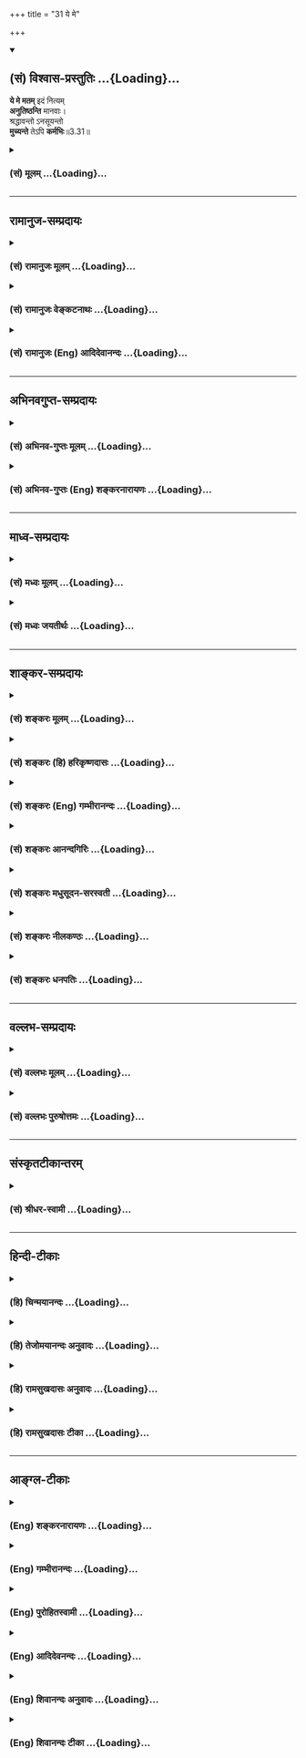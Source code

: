+++
title = "31 ये मे"

+++
<div class="js_include" newlevelforh1="2" title="(सं) विश्वास-प्रस्तुतिः" unfilled url="/mahAbhAratam/vyAsaH/shlokashaH/06-bhIShma-parva/03-bhagavad-gItA-parva/saMskRtam/vishvAsa-prastutiH/03_karma-yogaH/31_ye_me.md">
<details open><summary><h2>(सं) विश्वास-प्रस्तुतिः ...{Loading}...</h2></summary>

**ये मे मतम्** इदं नित्यम्  
**अनुतिष्ठन्ति** मानवाः।  
श्रद्धावन्तो ऽनसूयन्तो  
**मुच्यन्ते** तेऽपि **कर्मभिः**॥3.31॥
</details>
</div>
<div class="js_include collapsed" newlevelforh1="3" title="(सं) मूलम्" unfilled url="/mahAbhAratam/vyAsaH/shlokashaH/06-bhIShma-parva/03-bhagavad-gItA-parva/saMskRtam/mUlam/03_karma-yogaH/31_ye_me.md">
<details><summary><h3>(सं) मूलम् ...{Loading}...</h3></summary>

ये मे मतमिदं नित्यमनुतिष्ठन्ति मानवाः।  
श्रद्धावन्तोऽनसूयन्तो मुच्यन्ते तेऽपि कर्मभिः।।3.31।।
</details>
</div>


_________________
## रामानुज-सम्प्रदायः
<div class="js_include collapsed" newlevelforh1="3" title="(सं) रामानुजः मूलम्" unfilled url="/mahAbhAratam/vyAsaH/shlokashaH/06-bhIShma-parva/03-bhagavad-gItA-parva/saMskRtam/rAmAnujaH/mUlam/03_karma-yogaH/31_ye_me.md">
<details><summary><h3>(सं) रामानुजः मूलम् ...{Loading}...</h3></summary>

।।3.31।।**ये मानवाः** आत्मनिष्ठशास्त्राधिकारिणःअयम् एव शास्त्रार्थः
इत्येतत् **मे मतं** निश्चित्य तथा **अनुतिष्ठन्ति** ये च अननुतिष्ठन्तः
अपि अस्मिन् शास्त्रार्थे श्रद्दधाना भवन्ति ये च अश्रद्दधाना अपिएवं
शास्त्रार्थो न संभवति इति न अभ्यसूयन्ति अस्मिन् महागुणे शास्त्रार्थे
दोषदर्शिनो न भवन्ति इत्यर्थः **ते** सर्वे बन्धहेतुभिः अनादिकालप्रारब्धैः
**कर्मभिः मुच्यन्ते। ते अपि** कर्मभिः इति अपिशब्दाद् एषां पृथक्करणम्।
इदानीम् अननुतिष्ठन्तः अपि अस्मिन् शास्त्रार्थे श्रद्दधाना अनभ्यसूयवः च
श्रद्धया च अनसूयया च क्षीणपापा अचिरेण इमम् एव शास्त्रार्थम् अनुष्ठाय
मुच्यन्ते इत्यर्थः। भगवदभिमतम् औपनिषद्म् अर्थम् अननुतिष्ठताम्
अश्रद्दधानानाम् अभ्यसूयतां च दोषम् आह

</details>
</div>
<div class="js_include collapsed" newlevelforh1="3" title="(सं) रामानुजः वेङ्कटनाथः" unfilled url="/mahAbhAratam/vyAsaH/shlokashaH/06-bhIShma-parva/03-bhagavad-gItA-parva/saMskRtam/rAmAnujaH/venkaTanAthaH/03_karma-yogaH/31_ye_me.md">
<details><summary><h3>(सं) रामानुजः वेङ्कटनाथः ...{Loading}...</h3></summary>

  
  
।।3.31।। ये मे मतम् इति श्लोके मे मतभित्यौपनिषदपुरुषस्य
सिद्धान्ताभिमानप्रदर्शनान्मोक्षसाधनत्वोपदेशमात्रस्य कृतकरत्वाच्च
तत्प्राशस्त्यपरोऽयं श्लोक इत्यभिप्रायेणाह अयमेव साक्षादिति।
ज्ञानयोगनिरपेक्ष इत्यर्थः। सारभूतः प्रधानभूतःसारो बले स्थिरांशे च
न्याय्ये क्लीबं वरे त्रिषु अमरः33।170 इति नैघण्टुकाः। प्राधान्यं चात्र
मोक्षसाधने ज्यायस्त्वम्।
मानवशब्दस्यात्रानधिकृतशूद्रादिसङ्ग्राहकत्वादधिकृतदेवादिप्रतिक्षेपकत्वाच्च
तदुभयपरिहारायय इति प्रमाणसिद्धानुवादेनाधिकारिमात्रोपलक्षकोऽयं शब्द
इत्यभिप्रायेणोक्तंये मानवा आत्मनिष्ठशास्त्राधिकारिण
इति। नित्यमनुतिष्ठन्ति इत्युक्तं नित्यमनुष्ठानं निर्णयपूर्वकमेव
प्रामाणिकत्वनिश्चयशून्यस्यानुष्ठानंकदाचिद्भज्येतापीत्यभिप्रायेणोक्तम्अयमेव
शास्त्रार्थ इत्यादि। एतत् अयमेवेत्युक्तम् यद्वा एतन्मे मतं शास्त्रार्थ
इति निश्चित्येत्यन्वयः शासितुर्मतमेव हि शास्त्रार्थ इति
भावः। श्रद्धावन्तः इति पदमनुष्ठानात् पूर्वावस्थापरमित्याह ये
चाननुतिष्ठन्तोऽपीति। ततोऽप्यर्वाचीनावस्थानसूयेत्याह ये चाश्रद्दधाना इति।
गुणेषु दोषाविष्करणमसूयेत्यसूयालक्षणाभिप्रायेणाह अपन्निति। अपिशब्दो
वर्गत्रयसमुच्चयपर इतिते सर्व इत्युक्तम्। ननु सम्भवत्येकवाक्यत्वे
वाक्यभेदश्च नेष्यते श्रद्धावन्त इत्यादौ चभवन्ति इत्यध्याहारश्चानुचितः
यच्छब्दस्य चैकत्र प्रयुक्तस्यावृत्तिरनुपपन्नेत्यत्राहतेऽपीति। एषामिति
अधिकारिणां बुद्धिस्थानां वाक्यानां वा। अयमभिप्रायः नात्रैकवाक्यत्वं
सम्भवति अपिशब्दानन्वयात् अपिशब्दो ह्यत्रानुष्ठातृभिः
सहाधिकार्यन्तरसमुच्चयपरो वा अनुष्ठातॄणामपकर्षपरो वा स्यात्। तत्र
ज्ञानयोगिनां समुच्चयः सम्भवन्नप्यत्रानपेक्षितः
कर्मयोगप्रशंसाप्रकरणानुचितश्च। ज्ञानयोगिभ्यः कर्मयोगिनामपकर्षसूचनं
त्वत्रात्यन्तविरुद्धम्। नित्यमनुष्ठातॄणां श्रद्धावन्तोऽनसूयन्त इति
विशेषणाभिधानं च निरर्थकम्। न हि नित्यमनुतिष्ठन्तोऽश्रद्दधाना असूयन्तश्च
भवेयुः। अवस्थात्रयविषयत्वे तु समुच्चयपरतया वा अर्वाचीनावस्थापकर्षपरतया
वा शक्यमपिशब्दो नेतुमिति।  
  
अनुष्ठातॄणां श्रद्धानसूयामात्रवतां च
तुल्यफलत्वेऽनुष्ठानविधायकशास्त्रवैयर्थ्यं स्यादित्याशङ्क्याह इदानीमिति।
श्रद्धानसूययोः पापनिर्हरणहेतुत्वं चधर्मः श्रुतो वा दृष्टो वा स्मृतो वा
कथितोऽपि वा। अनुमोदितो वा राजेन्द्र पुनाति पुरुषं सदा म.भा.14।94।29
इत्यादिसिद्धम्।  
  

</details>
</div>
<div class="js_include collapsed" newlevelforh1="3" title="(सं) रामानुजः (Eng) आदिदेवानन्दः" unfilled url="/mahAbhAratam/vyAsaH/shlokashaH/06-bhIShma-parva/03-bhagavad-gItA-parva/saMskRtam/rAmAnujaH/english/AdidevAnandaH/03_karma-yogaH/31_ye_me.md">
<details><summary><h3>(सं) रामानुजः (Eng) आदिदेवानन्दः ...{Loading}...</h3></summary>

3.31 There are those persons who are alified to understand the Sastras and decide for themselves what is My doctrine, and follow them accordingly; there are others who are full of faith in the meaning of the Sastras without however practising it. And there are still others who, even though devoid of faith, do not cavil at it, saying that the true meaning of the Sastras cannot be this, i.e., they do not find any
blemish pertaining to the Sastras which possess great alities. All these
persons are freed from Karmas which are there from beginningless time
and which cause bondage. By the term, api (even) in 'te pi karmabhih'
('even they from Karmas'), these men are divided into three groups. The
meaning is that those who, even if they do not act upon the meaning but
still believe in this meaning of the Sastras and do not cavil at it,
will be cleansed of their evil by their faith and freedom from
fault-finding. For, if they have faith they will, before long, take to
the practice of this very meaning of the Sastras and be freed. Sri Krsna
now speaks of the evil that will befall those who do not practice this
instruction of the Upanisads, i.e., those who are faithless and who
cavil at it.

</details>
</div>


_________________
## अभिनवगुप्त-सम्प्रदायः
<div class="js_include collapsed" newlevelforh1="3" title="(सं) अभिनव-गुप्तः मूलम्" unfilled url="/mahAbhAratam/vyAsaH/shlokashaH/06-bhIShma-parva/03-bhagavad-gItA-parva/saMskRtam/abhinava-guptaH/mUlam/03_karma-yogaH/31_ye_me.md">
<details><summary><h3>(सं) अभिनव-गुप्तः मूलम् ...{Loading}...</h3></summary>

।।3.31 3.32।। ये म इति। ये त्वेतदिति। एतच्च मतमाश्रित्य यः कश्चित्
यत्किंचित् करोति तत्तस्य न बन्धकम्। एतस्मिंस्तु ज्ञाने ये न श्रद्धालवः (
श्रद्धालवाः) ते विनष्टाः अविरतं जन्ममरणादि +++(S omitsआदि)+++
भयभावितत्त्वात्।

</details>
</div>
<div class="js_include collapsed" newlevelforh1="3" title="(सं) अभिनव-गुप्तः (Eng) शङ्करनारायणः" unfilled url="/mahAbhAratam/vyAsaH/shlokashaH/06-bhIShma-parva/03-bhagavad-gItA-parva/saMskRtam/abhinava-guptaH/english/shankaranArAyaNaH/03_karma-yogaH/31_ye_me.md">
<details><summary><h3>(सं) अभिनव-गुप्तः (Eng) शङ्करनारायणः ...{Loading}...</h3></summary>

3.31 See Comment under 3.32

</details>
</div>


_________________
## माध्व-सम्प्रदायः
<div class="js_include collapsed" newlevelforh1="3" title="(सं) मध्वः मूलम्" unfilled url="/mahAbhAratam/vyAsaH/shlokashaH/06-bhIShma-parva/03-bhagavad-gItA-parva/saMskRtam/madhvaH/mUlam/03_karma-yogaH/31_ye_me.md">
<details><summary><h3>(सं) मध्वः मूलम् ...{Loading}...</h3></summary>

।।3.31 3.32।। फलमाह ये म इति। ये त्वेवं निवृत्तकर्मिणस्तेऽपि मुच्यन्ते
ज्ञानद्वारा किम्वपरोक्षज्ञानिनः न तु साधनान्तरमुच्यते। निवृत्तादीनि
कर्माणि ह्यपरोक्षेशदृष्टये। अपरोक्षेशदृष्टिस्तु मुक्तौ किञ्चिन्न
मार्गते। सर्वं तदन्तराऽधाय मुक्तये साधनं भवेत्। न किञ्चिदन्तराधाय
निर्वाणायापरोक्षदृक् इति ह्युक्तं नारायणाष्टाक्षरकल्पे। अत एव
समुच्चयनिमयो निराकृतः।

</details>
</div>
<div class="js_include collapsed" newlevelforh1="3" title="(सं) मध्वः जयतीर्थः" unfilled url="/mahAbhAratam/vyAsaH/shlokashaH/06-bhIShma-parva/03-bhagavad-gItA-parva/saMskRtam/madhvaH/jayatIrthaH/03_karma-yogaH/31_ye_me.md">
<details><summary><h3>(सं) मध्वः जयतीर्थः ...{Loading}...</h3></summary>

।।3.31 3.32।। अन्यथाप्रतीतिं निराकर्तुं तावदुत्तरश्लोकद्वयप्रतिपाद्यमाह
**फल**मिति। केचिद्विद्वांसः कुर्वन्तीत्येतावता मया कार्यं न वा
इत्याशङ्क्य स्वोक्तकरणाकरणयोः फलमाहेत्यर्थः। मुच्यन्ते तेऽपि कर्मभिः
इत्यपिशब्देन ज्ञानमिव निवृत्तं कर्मापि मोक्षसाधनमुच्यते इत्यन्यथा
प्रतीतिनिरासाय व्याचष्टे **ये त्वि**ति। कैमुत्यद्योतनार्थोऽपिशब्दो न
समुच्चयार्थ इत्यर्थः। प्रासङ्गिकं चैतत्। समुच्चये यद्यपिशब्दः स च द्वेधा
ज्ञानमिव कर्मापि पृथक्साधनं ज्ञानकर्मसमुच्चय एवेति। तत्राद्यपक्षं
निराकरोति **न त्वि**ति। निष्कामत्वादिनाऽनुष्ठितानि यज्ञादीनि निवृत्तानि।
आदिपदेन नित्यनैमित्तिकानां ग्रहणम्। अपरोक्षा च सा ईशदृष्टिश्च तादर्थ्ये
चतुर्थी। मुक्तौ मुक्तिसाधने किञ्चित्सहकारि कर्मापि मुक्तिसाधनमुच्यत
इत्यत उक्तंसर्वमिति। तत्सर्वं निवृत्तादिकम्। अन्तरा मध्ये। ज्ञानमाधाय।
मुक्तये मुक्तेः। अहल्यायै जारेति यथा। साक्षात् साधनत्वेन श्रुतमपि कर्म
यथा व्यवहितं जातं किमपि ज्ञानं तथा नेत्युक्तम् **न किञ्चिदि**ति।
द्वितीयमपि प्रकारमतिदेशेन निराचष्टे **अत एवे**ति। अपरोक्षेशदृष्टिस्तु
मुक्तौ किञ्चिन्न मार्गते इत्युक्तत्वादेवेत्यर्थः।

</details>
</div>


_________________
## शाङ्कर-सम्प्रदायः
<div class="js_include collapsed" newlevelforh1="3" title="(सं) शङ्करः मूलम्" unfilled url="/mahAbhAratam/vyAsaH/shlokashaH/06-bhIShma-parva/03-bhagavad-gItA-parva/saMskRtam/shankaraH/mUlam/03_karma-yogaH/31_ye_me.md">
<details><summary><h3>(सं) शङ्करः मूलम् ...{Loading}...</h3></summary>

।।3.31।। **ये मे** मदीयम् **इदं मतं** नित्यम् **अनुतिष्ठन्ति**
अनुवर्तन्ते **मानवाः** मनुष्याः **श्रद्धावन्तः** श्रद्दधानाः
**अनसूयन्तः** असूयां च मयि परमगुरौ वासुदेवे अकुर्वन्तः **मुच्यन्ते
तेऽपि** एवंभूताः **कर्मभिः** धर्माधर्माख्यैः।।

</details>
</div>
<div class="js_include collapsed" newlevelforh1="3" title="(सं) शङ्करः (हि) हरिकृष्णदासः" unfilled url="/mahAbhAratam/vyAsaH/shlokashaH/06-bhIShma-parva/03-bhagavad-gItA-parva/saMskRtam/shankaraH/hindI/harikRShNadAsaH/03_karma-yogaH/31_ye_me.md">
<details><summary><h3>(सं) शङ्करः (हि) हरिकृष्णदासः ...{Loading}...</h3></summary>

।।3.31।। कर्म करने चाहिये ऐसा जो यह मत प्रमाणसहित कहा गया वह यथार्थ है (
ऐसा मानकर ) जो श्रद्धायुक्त मनुष्य गुरुस्वरूप मुझ वासुदेवमें असूया न
करते हुए ( मेरे गुणोंमें दोष न देखते हुए ) मेरे इस मतके अनुसार चलते हैं
वे ऐसे मनुष्य भी पुण्यपापरूप कर्मोंसे मुक्त हो जाते हैं।

</details>
</div>
<div class="js_include collapsed" newlevelforh1="3" title="(सं) शङ्करः (Eng) गम्भीरानन्दः" unfilled url="/mahAbhAratam/vyAsaH/shlokashaH/06-bhIShma-parva/03-bhagavad-gItA-parva/saMskRtam/shankaraH/english/gambhIrAnandaH/03_karma-yogaH/31_ye_me.md">
<details><summary><h3>(सं) शङ्करः (Eng) गम्भीरानन्दः ...{Loading}...</h3></summary>

3.31 Ye, those; manavah, men; who (nityam, ever;) anutisthanti, follow
accordingly; me matam, My teaching- this teaching of Mine, viz that
'duty must be performed', which has been stated with valid reasoning;
sraddhavantah, with faith; and anasuyantah, without cavil, without
detracing Me, Vasudeva, the Teacher \[Here Ast. adds 'parama,
supreme'-Tr.\]; te api, they also, who are such; mucyante, become freed;
karmabhih, from actions called the righteous and the unrighteous.

</details>
</div>
<div class="js_include collapsed" newlevelforh1="3" title="(सं) शङ्करः आनन्दगिरिः" unfilled url="/mahAbhAratam/vyAsaH/shlokashaH/06-bhIShma-parva/03-bhagavad-gItA-parva/saMskRtam/shankaraH/AnandagiriH/03_karma-yogaH/31_ye_me.md">
<details><summary><h3>(सं) शङ्करः आनन्दगिरिः ...{Loading}...</h3></summary>

।।3.31।। प्रकृतं भगवतो मतमुक्तप्रकारमनुसृत्यैवानुतिष्ठतां क्रममुक्तिफलं
कथयति **यदेतदिति।** शास्त्राचार्योपदिष्टेऽदृष्टार्थे विश्वासवत्त्वं
श्रद्दधानत्वं गुणेषु दोषाविष्करणमसूया अपिर्यथोक्ताया
मुक्तेरमुख्यत्वद्योतनार्थः।

</details>
</div>
<div class="js_include collapsed" newlevelforh1="3" title="(सं) शङ्करः मधुसूदन-सरस्वती" unfilled url="/mahAbhAratam/vyAsaH/shlokashaH/06-bhIShma-parva/03-bhagavad-gItA-parva/saMskRtam/shankaraH/madhusUdana-sarasvatI/03_karma-yogaH/31_ye_me.md">
<details><summary><h3>(सं) शङ्करः मधुसूदन-सरस्वती ...{Loading}...</h3></summary>

।।3.31।। फलाभिसंधिराहित्येन भगवदर्पणबुद्ध्या विहितकर्मानुष्ठानं
सत्त्वशुद्धिज्ञानप्राप्तिद्वारेण मुक्तिफलमित्याह। इदं फलाभिसंधिराहित्येन
विहितकर्माचरणरूपं मम मतं नित्यं नित्यवेदबोधितत्वेनानादिपंरपरागतं
आवश्यकमिति वा सर्वदेति वा मानवा मनुष्याः ये केचित्
मनुष्याधिकारित्वात्कर्मणां श्रद्धावन्तः
शास्त्राचार्योपदिष्टेर्थेऽननुभूतेऽप्येवमेवैतदिति विश्वासः श्रद्धा
तद्वन्तः। अनसूयन्तः गुणेषु दोषाविष्करणसूया सा च दुःखात्मके कर्मणि मां
प्रवर्तयन्नकारुणिकोऽयमित्येवंरूपा। प्रकृते प्रसक्तां तामसूंयामपि गुरौ
वासुदेवे सर्वसुहृद्यकुर्वन्तो येऽनुतिष्ठन्ति तेऽपि
सत्त्वशुद्धिज्ञानप्राप्तिद्वारेण सम्यक् ज्ञानिवन्मुच्यन्ते
कर्मभिर्धर्माधर्माख्यैः।

</details>
</div>
<div class="js_include collapsed" newlevelforh1="3" title="(सं) शङ्करः नीलकण्ठः" unfilled url="/mahAbhAratam/vyAsaH/shlokashaH/06-bhIShma-parva/03-bhagavad-gItA-parva/saMskRtam/shankaraH/nIlakaNThaH/03_karma-yogaH/31_ye_me.md">
<details><summary><h3>(सं) शङ्करः नीलकण्ठः ...{Loading}...</h3></summary>

।।3.31।।**ये म इति।** येऽन्येऽपि त्वादृशाः मे मम मतमसक्त्या
कर्मानुष्ठानं अनुतिष्ठन्त्यनुवर्तन्ते मानवाः श्रद्धावन्तः अनसूयन्तः अत्र
दोषमपश्यन्तः तेऽपि स्वकर्मभिर्धर्माधर्माख्यैर्मुच्यन्ते।

</details>
</div>
<div class="js_include collapsed" newlevelforh1="3" title="(सं) शङ्करः धनपतिः" unfilled url="/mahAbhAratam/vyAsaH/shlokashaH/06-bhIShma-parva/03-bhagavad-gItA-parva/saMskRtam/shankaraH/dhanapatiH/03_karma-yogaH/31_ye_me.md">
<details><summary><h3>(सं) शङ्करः धनपतिः ...{Loading}...</h3></summary>

।।3.31।। येऽन्येऽपि मानवाः मम परमेश्वरस्य मतं फलाभिसंधिराहित्येन
चित्तशोधकं कर्मानुष्ठेयमित्येवंरुपं सप्रमाणमुक्तमीश्वरेण
सर्वज्ञेनाप्ततमेनोक्तं यत्तत्तथ्यमेवेति निश्चयः श्रद्धा तद्युक्ता
अतएवानुसूयन्तो मयि परम गुरौ वासुदेवेऽसूयादुःखात्मके कर्मण्यस्मान्
प्रेरयतीति सुखसाधने तस्मिन्दोषारोपणमकुर्वन्तोऽनुतिष्ठन्ति अनुवर्तन्ते
तेऽप्येवंभूताः सत्त्वशुद्धद्धिद्वारा ज्ञानप्राप्त्या धर्माधर्माख्यैः
कर्मभिर्मुच्यन्ते।

</details>
</div>


_________________
## वल्लभ-सम्प्रदायः
<div class="js_include collapsed" newlevelforh1="3" title="(सं) वल्लभः मूलम्" unfilled url="/mahAbhAratam/vyAsaH/shlokashaH/06-bhIShma-parva/03-bhagavad-gItA-parva/saMskRtam/vallabhaH/mUlam/03_karma-yogaH/31_ye_me.md">
<details><summary><h3>(सं) वल्लभः मूलम् ...{Loading}...</h3></summary>

।।3.31।। एवं कर्मानुष्ठाने गुणमाह ये मे मतमिति। तेऽपि कर्मभिरेव कृत्वा
कर्मतो वा मुक्तिं प्राप्नुवन्तीत्यर्थः।

</details>
</div>
<div class="js_include collapsed" newlevelforh1="3" title="(सं) वल्लभः पुरुषोत्तमः" unfilled url="/mahAbhAratam/vyAsaH/shlokashaH/06-bhIShma-parva/03-bhagavad-gItA-parva/saMskRtam/vallabhaH/puruShottamaH/03_karma-yogaH/31_ye_me.md">
<details><summary><h3>(सं) वल्लभः पुरुषोत्तमः ...{Loading}...</h3></summary>

  
  
।।3.31।। अर्जुनार्थं चेद्भगवतोक्तं स्यात्तदाऽर्जुनस्य तत्रैवासक्तिः
स्यात्तदाऽग्रे पुष्टिरूपसर्वत्यागोपदेशोऽनुपपन्नः स्यात्
अर्जुनस्याप्यन्यत्रानधिकाराद्भगवदुक्तेषु धर्मेष्वपि न प्रवृत्तिः
स्वयोग्योपदेशार्थं पुनः पुनः प्रश्नानेव कृतवान्। ननु तदर्थं नोक्तं
चेत्किमर्थम् तदर्जुनद्वारा सकलसन्मार्गप्रवृत्त्यर्थमुक्तम्। तदेवाह परं
योऽन्योऽप्येवं कुर्यात्तस्यापि कर्मजो बन्धो न स्यादित्याहुः ये मे
मतमिति। ये मानवाः सद्धर्मोत्पन्ना मे मतमिदं पूर्वोक्तं श्रद्धावन्तो
मदुक्तत्वादनसूयन्तोऽसहिष्णुताहीना अनुतिष्ठन्ति तेऽपि
कर्मभिस्तज्जन्यफलभोगैर्मुच्यन्ते। मदाज्ञया
कृतत्वान्मदुक्तिविश्वासतोऽन्यकर्माण्यपि मोक्षसाधकान्येव भवन्तीत्यर्थः।  
  

</details>
</div>


_________________
## संस्कृतटीकान्तरम्
<div class="js_include collapsed" newlevelforh1="3" title="(सं) श्रीधर-स्वामी" unfilled url="/mahAbhAratam/vyAsaH/shlokashaH/06-bhIShma-parva/03-bhagavad-gItA-parva/saMskRtam/shrIdhara-svAmI/03_karma-yogaH/31_ye_me.md">
<details><summary><h3>(सं) श्रीधर-स्वामी ...{Loading}...</h3></summary>

।।3.31।। एवं कर्मानुष्ठाने गुणमाह **ये मे मतमिति।** मद्वाक्ये
श्रद्धावन्तः अनसूयन्तः दुःखात्मके कर्मणि प्रवर्तयतीति
दोषदृष्टिमकुर्वन्तश्च। ये मे मदीयमिदं मतमनुतिष्ठन्ति तेऽपि शनैः
कर्मकुर्वाणाः सम्यग्ज्ञानिवत्कर्मभिर्मुच्यन्ते।

</details>
</div>


_________________
## हिन्दी-टीकाः
<div class="js_include collapsed" newlevelforh1="3" title="(हि) चिन्मयानन्दः" unfilled url="/mahAbhAratam/vyAsaH/shlokashaH/06-bhIShma-parva/03-bhagavad-gItA-parva/hindI/chinmayAnandaH/03_karma-yogaH/31_ye_me.md">
<details><summary><h3>(हि) चिन्मयानन्दः ...{Loading}...</h3></summary>

।।3.31।। कर्मयोग के सिद्धान्त का मात्र ज्ञान होने से नहीं किन्तु उसके
अनुसार आचरण करने पर ही वह हमारा कल्याण कर सकेगा। यह श्रीकृष्ण का मत है।
अध्यात्म ज्ञान तो एक ही है परन्तु आचार्यों सम्प्रदाय संस्थापकों एवं
भिन्नभिन्न धर्म प्रथाओं के मतों में अनेक भेद हैं जिसका कारण यह है कि वे
सभी तत्कालीन परिस्थितियों को ध्यान में रखकर अपनी पीढ़ी का मार्ग दर्शन
करना चाहते थे जिससे सभी साधक परम पुरुषार्थ को प्राप्त कर सकें। बैलगाड़ी
हांकने वाले चालक के चाबुक के नीचे काम करने वाले पशु के समान ही मनुष्य को
बोझ उठाते हुये जीवन नहीं जीना चाहिये। परिश्रम केवल शरीर को सुदृढ़ बनाता
है कर्म हमारे चरित्र की वक्रता को दूर कर आन्तरिक व्यक्तित्व को आभा
प्रदान करते हैं। यदि हम अपने परिश्रमपूर्वक किये गये कर्मों में अपने मन
और मस्तिष्क का भी पूर्ण उपयोग करें। असूया (गुणों में दोष दर्शन) का त्याग
करके एवं श्रद्धापूर्वक कर्मयोग का पालन करने से ही यह संभव हो
सकेगा। श्रद्धा संस्कृत में श्रद्धा का भाव गम्भीर है जिसे अंग्रेजी भाषा के
किसी एक शब्द द्वारा व्यक्त नहीं किया जा सकता। श्रीशंकराचार्य श्रद्धा को
पारिभाषित करते हुए कहते हैं कि शास्त्र और गुरु के वाक्यों में वह विश्वास
जिसके द्वारा सत्य का ज्ञान होता है श्रद्धा कहलाता है। यहाँ किसी प्रकार के
अन्धविश्वास को श्रद्धा नहीं कहा गया है वरन् उसे बुद्धि की वह सार्मथ्य
बताया गया है जिससे सत्य का ज्ञान होता है। बिना विश्वास के किसी कार्य में
प्रवृत्ति नहीं होती तथा विचारों की परिपक्वता के बिना विश्वास में दृढ़ता
नहीं आती है। अनसूयन्त (गुणों में दोष को नहीं देखने वाले) सामान्यत जगत्
में हम जो कुछ ज्ञान प्राप्त करते हैं उसे समझने के लिये उसकी आलोचना भी की
जाती है उसके विरुद्ध तर्क दिये जाते हैं। परन्तु यहाँ भगवान् अर्जुन को
सावधान करते हैं कि केवल उग्र वादविवाद अथवा गहन अध्ययन मात्र में ही इस
ज्ञान का उपयोग नहीं है। वास्तविक जीवन में उतारने से ही इस ज्ञान की
सत्यता का अनुभव किया जा सकता है। वे भी कर्म से मुक्त होते हैं ऐसे वाक्यों
को पढ़कर अनेक विद्यार्थी स्तब्ध रह जाते हैं। अब तक भगवान् कुशलतापूर्वक
कर्म करने का उपदेश दे रहे थे और अब अचानक कहते हैं कि वे भी कर्म से मुक्त
हो जाते हैं। स्वाभाविक है कि जो पुरुष शास्त्रीय शब्दों के अर्थों को नहीं
जानता उसे इन वाक्यों में विरोधाभास दिखाई देता है। नैर्ष्कम्य शब्द के अर्थ
को स्पष्ट करते समय हमने देखा कि आत्मअज्ञान ही इच्छा विचार और कर्म के रूप
में व्यक्त होता है। अत आनन्दस्वरूप आत्मा को पहचानने पर अविद्याजनित
इच्छायें और कर्मों का अभाव हो जाता है। इसलिये यहाँ बताई हुई कर्मों से
मुक्ति का वास्तविक तात्पर्य है अज्ञान के परे स्थित आत्मस्वरूप की
प्राप्ति। केवल कर्मों के द्वारा परमात्मस्वरूप में स्थिति नहीं प्राप्त की
जा सकती। संसदमार्ग स्वयं संसद नहीं है किन्तु वहाँ तक पहुँचने पर संसद भवन
दूर नहीं रह जाता। इसी प्रकार यहाँ कर्मयोग को ही परमार्थ प्राप्ति का
मार्ग कहकर उसकी प्रशंसा की गई है क्योंकि उसके पालन से अन्तकरण शुद्ध होकर
साधक नित्यमुक्त स्वरूप का ध्यान करने योग्य बन जाता है। परन्तु इसके विपरीत

</details>
</div>
<div class="js_include collapsed" newlevelforh1="3" title="(हि) तेजोमयानन्दः अनुवादः" unfilled url="/mahAbhAratam/vyAsaH/shlokashaH/06-bhIShma-parva/03-bhagavad-gItA-parva/hindI/tejomayAnandaH/anuvAdaH/03_karma-yogaH/31_ye_me.md">
<details><summary><h3>(हि) तेजोमयानन्दः अनुवादः ...{Loading}...</h3></summary>

।।3.31।। जो मनुष्य दोष बुद्धि से रहित (अनसूयन्त:) और श्रद्धा से युक्त
हुए सदा मेरे इस मत (उपदेश) का अनुष्ठानपूर्वक पालन करते हैं, वे कर्मों से
(बन्धन से) मुक्त हो जाते हैं।।

</details>
</div>
<div class="js_include collapsed" newlevelforh1="3" title="(हि) रामसुखदासः अनुवादः" unfilled url="/mahAbhAratam/vyAsaH/shlokashaH/06-bhIShma-parva/03-bhagavad-gItA-parva/hindI/rAmasukhadAsaH/anuvAdaH/03_karma-yogaH/31_ye_me.md">
<details><summary><h3>(हि) रामसुखदासः अनुवादः ...{Loading}...</h3></summary>

।।3.31।। जो मनुष्य दोष-दृष्टिसे रहित होकर श्रद्धापूर्वक मेरे इस
(पूर्वश्लोकमें वर्णित) मतका सदा अनुसरण करते हैं, वे भी कर्मोंके बन्धनसे
मुक्त हो जाते हैं।

</details>
</div>
<div class="js_include collapsed" newlevelforh1="3" title="(हि) रामसुखदासः टीका" unfilled url="/mahAbhAratam/vyAsaH/shlokashaH/06-bhIShma-parva/03-bhagavad-gItA-parva/hindI/rAmasukhadAsaH/TIkA/03_karma-yogaH/31_ye_me.md">
<details><summary><h3>(हि) रामसुखदासः टीका ...{Loading}...</h3></summary>

।।3.31।।***व्याख्या--**'***ये मे मतमिदं ৷৷.
श्रद्धावन्तोऽनसूयन्तो'--**किसी भी वर्ण, आश्रम, धर्म, सम्प्रदाय आदिका
कोई भी मनुष्य यदि कर्म-बन्धनसे मुक्त होना चाहता है, तो उसे इस
सिद्धान्तको मानकर इसका अनुसरण करना चाहिये। शरीर, इन्द्रियाँ, मन, बुद्धि,
पदार्थ, कर्म आदि कुछ भी अपना नहीं है-- इस वास्तविकताको जान लेनेवाले सभी
मनुष्य कर्म-बन्धनसे छूट जाते हैं। भगवान् और उनके मतमें प्रत्यक्षकी तरह
निःसन्देह दृढ़ विश्वास और पूज्यभावसे युक्त मनुष्यको **'श्रद्धावन्तः'**
पदसे कहा गया है। शरीरादि जड पदार्थोंको अपने और अपने लिये न माननेसे मनुष्य
मुक्त हो जाता है--इस वास्तविकतापर श्रद्धा होनेसे जडताके माने हुए
सम्बन्धका त्याग करना सुगम हो जाता है। श्रद्धावान् साधक ही सत्- शास्त्र,
सत्-चर्चा और सत्सङ्गकी बातें सुनता है और उनको आचरणोंमें लाता
है। मनुष्यशरीर परमात्मप्राप्तिके लिये ही मिला है। अतः परमात्माको ही
प्राप्त करनेकी एकमात्र उत्कट अभिलाषा होनेपर साधकमें श्रद्धा, तत्परता,
संयतेन्द्रियता आदि स्वतः आ जाते हैं। अतः साधकको
मुख्यरूपसेपरमात्मप्राप्तिकी अभिलाषा ही तीव्र बनाना चाहिये। पीछेके
(तीसवें) श्लोकमें भगवान्ने अपना जो मत बताया है, उसमें दोष-दृष्टि न
करनेके लिये यहाँ **'अन-सूयन्तः'** पद दिया गया है। गुणोंमें दोष देखनेको
'असूया' कहते हैं। असूया-(दोषदृष्टि-) से रहित मनुष्योंको यहाँ
**अनसूयन्तः** कहा गया है।  
  
जहाँ श्रद्धा रहती है, वहाँ भी किसी अंशमें दोषदृष्टि रह सकती है। इसलिये
भगवान्ने **'श्रद्धावन्तः'** पदके साथ **'अनसूयन्तः'** पद भी देकर मनुष्यको
दोषदृष्टिसे सर्वथा रहित (पूर्ण श्रद्धावान्) होनेके लिये कहा है। इसी
प्रकार गीता-श्रवणका माहात्म्य बताते हुए भी भगवान्ने
**श्रद्धावाननसूयश्च** (गीता 18। 71) पद देकर श्रोताके लिये श्रद्धायुक्त
और दोषदृष्टिसे रहित होनेकी बात कही है। 'भगवान्का मत तो उत्तम है, पर
भगवान् कितनी आत्मश्लाघा, अभिमानकी बात कहते हैं कि सब कुछ मेरे ही अर्पण
कर दो' अथवा 'यह मत तो अच्छा है, पर कर्मोंके द्वारा भगवत्प्राप्ति कैसे हो
सकती है; कर्म तो जड और बाँधनेवाले होते हैं' आदि-आदि भाव आना ही भगवान्के
मतमें दोष-दृष्टि करना है। साधकको भगवान् और उनके मत दोनोंमें ही
दोष-दृष्टि नहीं करनी चाहिये।

</details>
</div>


_________________
## आङ्ग्ल-टीकाः
<div class="js_include collapsed" newlevelforh1="3" title="(Eng) शङ्करनारायणः" unfilled url="/mahAbhAratam/vyAsaH/shlokashaH/06-bhIShma-parva/03-bhagavad-gItA-parva/english/shankaranArAyaNaH/03_karma-yogaH/31_ye_me.md">
<details><summary><h3>(Eng) शङ्करनारायणः ...{Loading}...</h3></summary>

3.31. Those who constantly follow this doctrine of Mine-such men, with faith and without finding fault \[in it\], are freed from \[the results of\] all actions.

</details>
</div>
<div class="js_include collapsed" newlevelforh1="3" title="(Eng) गम्भीरानन्दः" unfilled url="/mahAbhAratam/vyAsaH/shlokashaH/06-bhIShma-parva/03-bhagavad-gItA-parva/english/gambhIrAnandaH/03_karma-yogaH/31_ye_me.md">
<details><summary><h3>(Eng) गम्भीरानन्दः ...{Loading}...</h3></summary>

3.31 Those men who ever follow this teaching of Mine with faith and without cavil, they also become freed from actions.

</details>
</div>
<div class="js_include collapsed" newlevelforh1="3" title="(Eng) पुरोहितस्वामी" unfilled url="/mahAbhAratam/vyAsaH/shlokashaH/06-bhIShma-parva/03-bhagavad-gItA-parva/english/purohitasvAmI/03_karma-yogaH/31_ye_me.md">
<details><summary><h3>(Eng) पुरोहितस्वामी ...{Loading}...</h3></summary>

3.31 Those who always act in accordance with My precepts, firm in faith and without cavilling, they too are freed from the bondage of action.

</details>
</div>
<div class="js_include collapsed" newlevelforh1="3" title="(Eng) आदिदेवनन्दः" unfilled url="/mahAbhAratam/vyAsaH/shlokashaH/06-bhIShma-parva/03-bhagavad-gItA-parva/english/AdidevanandaH/03_karma-yogaH/31_ye_me.md">
<details><summary><h3>(Eng) आदिदेवनन्दः ...{Loading}...</h3></summary>

3.31 Those men who, full of faith, ever practise this teaching of Mine and those who receive it without cavil - even they are released from Karma.

</details>
</div>
<div class="js_include collapsed" newlevelforh1="3" title="(Eng) शिवानन्दः अनुवादः" unfilled url="/mahAbhAratam/vyAsaH/shlokashaH/06-bhIShma-parva/03-bhagavad-gItA-parva/english/shivAnandaH/anuvAdaH/03_karma-yogaH/31_ye_me.md">
<details><summary><h3>(Eng) शिवानन्दः अनुवादः ...{Loading}...</h3></summary>

3.31 Those men who constantly practise this teaching of Mine with faith and without cavilling, they too are freed from actions.

</details>
</div>
<div class="js_include collapsed" newlevelforh1="3" title="(Eng) शिवानन्दः टीका" unfilled url="/mahAbhAratam/vyAsaH/shlokashaH/06-bhIShma-parva/03-bhagavad-gItA-parva/english/shivAnandaH/TIkA/03_karma-yogaH/31_ye_me.md">
<details><summary><h3>(Eng) शिवानन्दः टीका ...{Loading}...</h3></summary>

3.31 ये those who; मे My; मतम् teaching; इदम् this; नित्यम् constantly;
अनुतिष्ठन्ति practise; मानवाः men; श्रद्धावन्तः full of faith; अनसूयन्तः
not cavilling; मुच्यन्ते are freed; ते they; अपि also; कर्मभिः from actions.Commentary Sraddha is a mental attitude. It means faith. It is faith in ones own Self; in the scriptures and in the teachings of the spiritual preceptor. It is compund of the higher emotion of faith;
reverence and humility.

</details>
</div>
